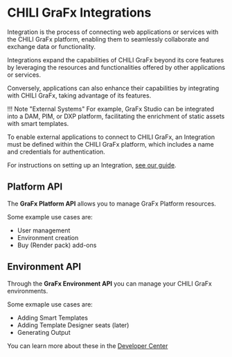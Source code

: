 # CHILI GraFx Integrations


Integration is the process of connecting web applications or services with the CHILI GraFx platform, enabling them to seamlessly collaborate and exchange data or functionality.

Integrations expand the capabilities of CHILI GraFx beyond its core features by leveraging the resources and functionalities offered by other applications or services.

Conversely, applications can also enhance their capabilities by integrating with CHILI GraFx, taking advantage of its features. 

!!! Note "External Systems"
	For example, GraFx Studio can be integrated into a DAM, PIM, or DXP platform, facilitating the enrichment of static assets with smart templates. 
	
To enable external applications to connect to CHILI GraFx, an Integration must be defined within the CHILI GraFx platform, which includes a name and credentials for authentication. 

For instructions on setting up an Integration, [see our guide](/CHILI-GraFx/guides/integrations/).

## Platform API

The **GraFx Platform API** allows you to manage GraFx Platform resources.

Some example use cases are:

- User management
- Environment creation
- Buy (Render pack) add-ons


## Environment API

Through the **GraFx Environment API** you can manage your CHILI GraFx environments.

Some exmaple use cases are:

- Adding Smart Templates
- Adding Template Designer seats (later)
- Generating Output

You can learn more about these in the [Developer Center](/GraFx-Developers/)